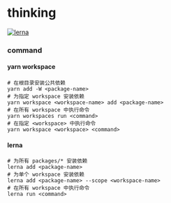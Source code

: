 # thinking

[![lerna](https://img.shields.io/badge/maintained%20with-lerna-cc00ff.svg)](https://lerna.js.org/)

### command

#### yarn workspace

```shell
# 在根目录安装公共依赖
yarn add -W <package-name>
# 为指定 workspace 安装依赖
yarn workspace <workspace-name> add <package-name>
# 在所有 workspace 中执行命令
yarn workspaces run <command>
# 在指定 <workspace> 中执行命令
yarn workspace <workspace> <command>
```

#### lerna

```shell
# 为所有 packages/* 安装依赖
lerna add <package-name>
# 为单个 workspace 安装依赖
lerna add <package-name> --scope <workspace-name>
# 在所有 workspace 中执行命令
lerna run <command>
```
